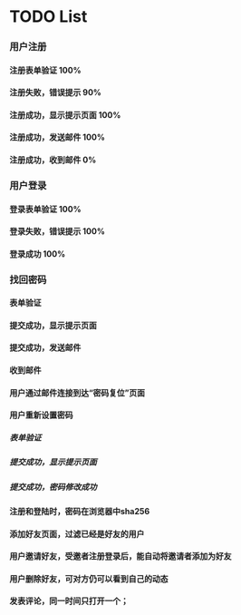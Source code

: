# TODO List

### 用户注册
#### 注册表单验证 100%
#### 注册失败，错误提示 90%
#### 注册成功，显示提示页面 100%
#### 注册成功，发送邮件 100%
#### 注册成功，收到邮件 0%

### 用户登录
#### 登录表单验证 100%
#### 登录失败，错误提示 100%
#### 登录成功 100%

### 找回密码
#### 表单验证
#### 提交成功，显示提示页面
#### 提交成功，发送邮件
#### 收到邮件
#### 用户通过邮件连接到达“密码复位”页面
#### 用户重新设置密码
##### 表单验证
##### 提交成功，显示提示页面
##### 提交成功，密码修改成功 


#### 注册和登陆时，密码在浏览器中sha256
#### 添加好友页面，过滤已经是好友的用户
#### 用户邀请好友，受邀者注册登录后，能自动将邀请者添加为好友
#### 用户删除好友，可对方仍可以看到自己的动态
#### 发表评论，同一时间只打开一个；